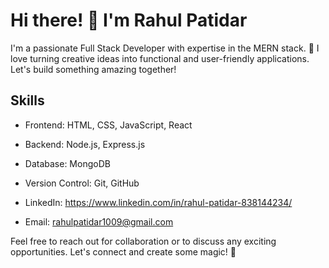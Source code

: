 # Hi there! 👋 I'm Rahul Patidar

I'm a passionate Full Stack Developer with expertise in the MERN stack. 🚀 I love turning creative ideas into functional and user-friendly applications. Let's build something amazing together!

## Skills
- Frontend: HTML, CSS, JavaScript, React
- Backend: Node.js, Express.js
- Database: MongoDB
- Version Control: Git, GitHub


- LinkedIn: https://www.linkedin.com/in/rahul-patidar-838144234/
- Email: rahulpatidar1009@gmail.com

Feel free to reach out for collaboration or to discuss any exciting opportunities. Let's connect and create some magic! 🌟



